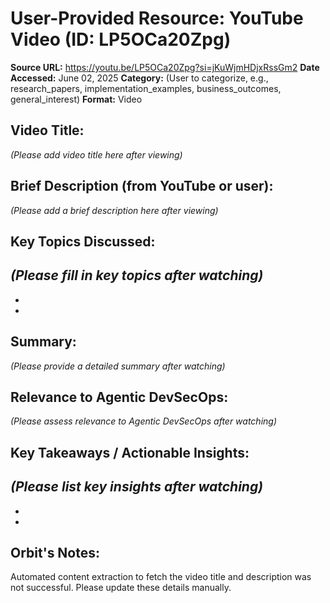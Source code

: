 # User-Provided Resource: YouTube Video (ID: LP5OCa20Zpg)

**Source URL:** https://youtu.be/LP5OCa20Zpg?si=jKuWjmHDjxRssGm2
**Date Accessed:** June 02, 2025
**Category:** (User to categorize, e.g., research_papers, implementation_examples, business_outcomes, general_interest)
**Format:** Video

## Video Title:
*(Please add video title here after viewing)*

## Brief Description (from YouTube or user):
*(Please add a brief description here after viewing)*

## Key Topics Discussed:
*(Please fill in key topics after watching)*
-   
-   
-   

## Summary:
*(Please provide a detailed summary after watching)*

## Relevance to Agentic DevSecOps:
*(Please assess relevance to Agentic DevSecOps after watching)*

## Key Takeaways / Actionable Insights:
*(Please list key insights after watching)*
-   
-   
-   

## Orbit's Notes:
Automated content extraction to fetch the video title and description was not successful. Please update these details manually.
